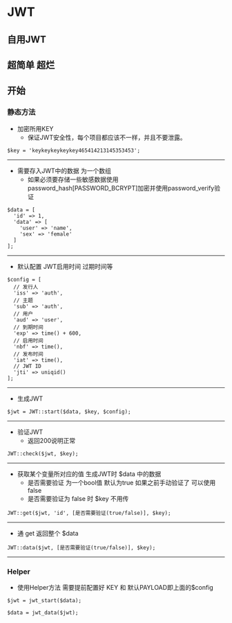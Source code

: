 # JWT

## 自用JWT

## 超简单 超烂

## 开始

### 静态方法

* 加密所用KEY
  * 保证JWT安全性，每个项目都应该不一样，并且不要泄露。
  
`$key = 'keykeykeykeykey465414213145353453';`

---

* 需要存入JWT中的数据 为一个数组
  * 如果必须要存储一些敏感数据使用password_hash[PASSWORD_BCRYPT]加密并使用password_verify验证
```
$data = [
  'id' => 1,
  'data' => [
    'user' => 'name',
    'sex' => 'female'
  ]
];
````

---

* 默认配置 JWT启用时间 过期时间等
```
$config = [
  // 发行人
  'iss' => 'auth',
  // 主题
  'sub' => 'auth',
  // 用户
  'aud' => 'user',
  // 到期时间
  'exp' => time() + 600,
  // 启用时间
  'nbf' => time(),
  // 发布时间
  'iat' => time(),
  // JWT ID
  'jti' => uniqid()
];
```

---

* 生成JWT

`$jwt = JWT::start($data, $key, $config);`

---

* 验证JWT
  * 返回200说明正常
  
`JWT::check($jwt, $key);`

---

* 获取某个变量所对应的值 生成JWT时 $data 中的数据
  * 是否需要验证 为一个bool值 默认为true 如果之前手动验证了 可以使用false
  * 是否需要验证为 false 时 $key 不用传
  
`JWT::get($jwt, 'id', [是否需要验证(true/false)], $key);`

---

* 通 get 返回整个 $data 

`JWT::data($jwt, [是否需要验证(true/false)], $key);`

---

### Helper

* 使用Helper方法 需要提前配置好 KEY 和 默认PAYLOAD即上面的$config

`$jwt = jwt_start($data);`

`$data = jwt_data($jwt);`

